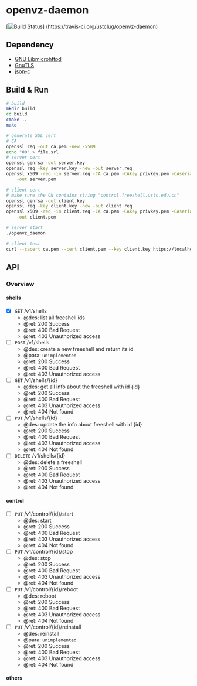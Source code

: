 # openvz-daemon
[![Build Status](https://travis-ci.org/ustclug/openvz-daemon.svg?branch=master)]
(https://travis-ci.org/ustclug/openvz-daemon)

## Dependency

* [GNU Libmicrohttpd](http://www.gnu.org/software/libmicrohttpd/)
* [GnuTLS](http://www.gnutls.org/)
* [json-c](https://github.com/json-c/json-c/wiki)

## Build & Run

```bash
# build
mkdir build
cd build
cmake ..
make
```

```bash
# generate SSL cert
# CA
openssl req -out ca.pem -new -x509
echo "00" > file.srl
# server cert
openssl genrsa -out server.key
openssl req -key server.key -new -out server.req
openssl x509 -req -in server.req -CA ca.pem -CAkey privkey.pem -CAserial file.srl \
    -out server.pem

# client cert
# make sure the CN contains string "control.freeshell.ustc.edu.cn"
openssl genrsa -out client.key
openssl req -key client.key -new -out client.req
openssl x509 -req -in client.req -CA ca.pem -CAkey privkey.pem -CAserial file.srl \
    -out client.pem

```

```bash
# server start
./openvz_daemon

# client test
curl --cacert ca.pem --cert client.pem --key client.key https://localhost:8888/

```

## API

### Overview

#### shells
* [x] `GET` /v1/shells
    * @des: list all freeshell ids
    * @ret: 200 Success
    * @ret: 400 Bad Request
    * @ret: 403 Unauthorized access
* [ ] `POST` /v1/shells
    * @des: create a new freeshell and return its id
    * @para: `unimplemented`
    * @ret: 200 Success
    * @ret: 400 Bad Request
    * @ret: 403 Unauthorized access
* [ ] `GET` /v1/shells/{id}
    * @des: get all info about the freeshell with id {id}
    * @ret: 200 Success
    * @ret: 400 Bad Request
    * @ret: 403 Unauthorized access
    * @ret: 404 Not found
* [ ] `PUT` /v1/shells/{id}
    * @des: update the info about freeshell with id {id}
    * @ret: 200 Success
    * @ret: 400 Bad Request
    * @ret: 403 Unauthorized access
    * @ret: 404 Not found
* [ ] `DELETE` /v1/shells/{id}
    * @des: delete a freeshell
    * @ret: 200 Success
    * @ret: 400 Bad Request
    * @ret: 403 Unauthorized access
    * @ret: 404 Not found

#### control
* [ ] `PUT` /v1/control/{id}/start
    * @des: start
    * @ret: 200 Success
    * @ret: 400 Bad Request
    * @ret: 403 Unauthorized access
    * @ret: 404 Not found
* [ ] `PUT` /v1/control/{id}/stop
    * @des: stop
    * @ret: 200 Success
    * @ret: 400 Bad Request
    * @ret: 403 Unauthorized access
    * @ret: 404 Not found
* [ ] `PUT` /v1/control/{id}/reboot
    * @des: reboot
    * @ret: 200 Success
    * @ret: 400 Bad Request
    * @ret: 403 Unauthorized access
    * @ret: 404 Not found
* [ ] `PUT` /v1/control/{id}/reinstall
    * @des: reinstall
    * @para: `unimplemented`
    * @ret: 200 Success
    * @ret: 400 Bad Request
    * @ret: 403 Unauthorized access
    * @ret: 404 Not found

#### others
